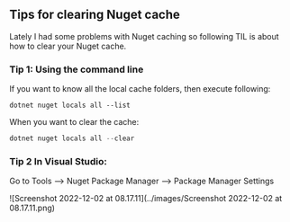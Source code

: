 ## Tips for clearing Nuget cache

Lately I had some problems with Nuget caching so following TIL is about how to clear your Nuget cache.

### Tip 1: Using the command line 

If you want to know all the local cache folders, then execute following:

```
dotnet nuget locals all --list
```

When you want to clear the cache:

```powershell
dotnet nuget locals all --clear
```

### Tip 2  In Visual Studio:

Go to Tools --> Nuget Package Manager --> Package Manager Settings

![Screenshot 2022-12-02 at 08.17.11](../images/Screenshot 2022-12-02 at 08.17.11.png)

